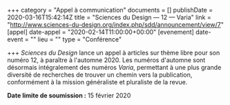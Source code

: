 +++
category = "Appel à communication"
documents = []
publishDate = 2020-03-16T15:42:14Z
title = "Sciences du Design — 12 — Varia"
link = "http://www.sciences-du-design.org/index.php/sdd/announcement/view/7"
[appel]
date-appel = "2020-02-14T11:00:00+00:00"
[evenement]
date-event = ""
lieu = ""
type = "Conférence"

+++
_Sciences du Design_ lance un appel à articles sur thème libre pour son numéro 12, à paraître à l'automne 2020. Les numéros d'automne sont désormais intégralement des numéros _Varia_, permettant à une plus grande diversité de recherches de trouver un chemin vers la publication, conformément à la mission généraliste et pluraliste de la revue.

**Date limite de soumission :** 15 février 2020  
   